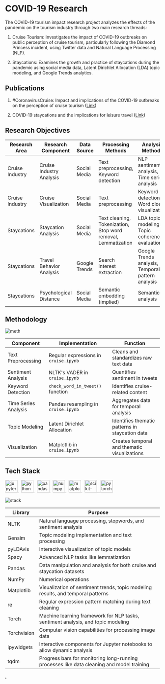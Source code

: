 # COVID-19 Research

The COVID-19 tourism impact research project analyzes the effects of the pandemic on the tourism industry through two main research threads:

1. Cruise Tourism: Investigates the impact of COVID-19 outbreaks on public perception of cruise tourism, particularly following the Diamond Princess incident, using Twitter data and Natural Language Processing (NLP).

2. Staycations: Examines the growth and practice of staycations during the pandemic using social media data, Latent Dirichlet Allocation (LDA) topic modeling, and Google Trends analytics.

## Publications
1. #CoronavirusCruise: Impact and implications of the COVID-19 outbreaks on the perception of cruise tourism ([Link](https://www.sciencedirect.com/science/article/pii/S2211973622000137))

2. COVID-19 staycations and the implications for leisure travel ([Link](https://www.cell.com/heliyon/fulltext/S2405-8440(22)02155-7))

## Research Objectives 

| Research Area     | Research Component        | Data Source    | Processing Methods                                              | Analysis Methods                     | Implementation File             | Expected Outcomes                                |
|-------------------|---------------------------|----------------|------------------------------------------------------------------|--------------------------------------|-------------------------------|--------------------------------------------------|
| Cruise Industry   | Cruise Industry Analysis  | Social Media   | Text preprocessing, Keyword detection                            | NLP sentiment analysis, Time series analysis | `cruise.ipynb`                | Understanding public perception, new business model recommendations |
| Cruise Industry   | Cruise Visualization      | Social Media   | Text preprocessing                                               | Keyword detection, Word cloud visualization | `cruise_ship_wordcloud.ipynb` | Crisis communication insights                   |
| Staycations       | Staycation Analysis       | Social Media   | Text cleaning, Tokenization, Stop word removal, Lemmatization    | LDA topic modeling, Topic coherence evaluation | `staycation.ipynb`           | Classification of 38 topics                      |
| Staycations       | Travel Behavior Analysis  | Google Trends  | Search interest extraction                                       | Google Trends analysis, Temporal pattern analysis | `staycation.ipynb`           | Behavioral change patterns                       |
| Staycations       | Psychological Distance    | Social Media   | Semantic embedding (implied)                                     | Semantic analysis                    | `staycation.ipynb`           | Understanding of proximity perception            |

## Methodology

![meth](https://github.com/user-attachments/assets/4d51fce8-0059-4fb1-89fa-c32a275a701e)

| Component           | Implementation                          | Function                                              |
|---------------------|------------------------------------------|-------------------------------------------------------|
| Text Preprocessing  | Regular expressions in `cruise.ipynb`    | Cleans and standardizes raw text data                |
| Sentiment Analysis  | NLTK's VADER in `cruise.ipynb`           | Quantifies sentiment in tweets                       |
| Keyword Detection   | `check_word_in_tweet()` function         | Identifies cruise-related content                    |
| Time Series Analysis| Pandas resampling in `cruise.ipynb`      | Aggregates data for temporal analysis                |
| Topic Modeling      | Latent Dirichlet Allocation              | Identifies thematic patterns in staycation data      |
| Visualization       | Matplotlib in `cruise.ipynb`             | Creates temporal and thematic visualizations         |

## Tech Stack

<p align="left">
<a href="https://jupyter.org/" target="_blank" rel="noreferrer"> <img src="https://cdn.jsdelivr.net/gh/devicons/devicon/icons/jupyter/jupyter-original.svg" alt="jupyter" width="40" height="40"/> </a> 
&nbsp;
<a href="https://www.python.org" target="_blank" rel="noreferrer"> <img src="https://cdn.jsdelivr.net/gh/devicons/devicon/icons/python/python-original.svg" alt="python" width="40" height="40"/> </a> 
&nbsp;
<a href="https://pandas.pydata.org/" target="_blank" rel="noreferrer"> <img src="https://cdn.jsdelivr.net/gh/devicons/devicon/icons/pandas/pandas-original.svg" alt="pandas" width="40" height="40"/> </a>
&nbsp;
<a href="https://numpy.org/" target="_blank" rel="noreferrer"> <img src="https://cdn.jsdelivr.net/gh/devicons/devicon/icons/numpy/numpy-original.svg" alt="numpy" width="40" height="40"/> </a> 
&nbsp;
<a href="https://matplotlib.org/" target="_blank" rel="noreferrer"> <img src="https://cdn.jsdelivr.net/gh/devicons/devicon@latest/icons/matplotlib/matplotlib-original.svg" alt="matplotlib" width="40" height="40"/> </a> 
&nbsp;
<a href="https://scikit-learn.org/" target="_blank" rel="noreferrer"> <img src="https://cdn.jsdelivr.net/gh/devicons/devicon@latest/icons/scikitlearn/scikitlearn-original.svg" alt="scikit-learn" width="40" height="40" />  
&nbsp;
<a href="https://pytorch.org/" target="_blank" rel="noreferrer"> <img src="https://cdn.jsdelivr.net/gh/devicons/devicon@latest/icons/pytorch/pytorch-original.svg" alt="pytorch" width="40" height="40"/> </a>   
</p>

![stack](https://github.com/user-attachments/assets/0f58fd75-e624-47fa-8af8-5e98ce2cc4db)

| Library      | Purpose                                                                                      |
|--------------|----------------------------------------------------------------------------------------------|
| NLTK         | Natural language processing, stopwords, and sentiment analysis                              |
| Gensim       | Topic modeling implementation and text processing                                            |
| pyLDAvis     | Interactive visualization of topic models                                                    |
| Spacy        | Advanced NLP tasks like lemmatization                                                        |
| Pandas       | Data manipulation and analysis for both cruise and staycation datasets                      |
| NumPy        | Numerical operations                                                                         |
| Matplotlib   | Visualization of sentiment trends, topic modeling results, and temporal patterns            |
| re           | Regular expression pattern matching during text cleaning                                     |
| Torch        | Machine learning framework for NLP tasks, sentiment analysis, and topic modeling            |
| Torchvision  | Computer vision capabilities for processing image data                                       |
| ipywidgets   | Interactive components for Jupyter notebooks to allow dynamic analysis                       |
| tqdm         | Progress bars for monitoring long-running processes like data cleaning and model training   |

[.](https://deepwiki.com/Jide-Muritala/covid19-research)





